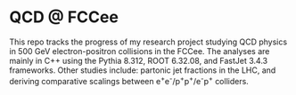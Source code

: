 # QCD @ FCCee
This repo tracks the progress of my research project studying QCD physics in 500 GeV electron-positron collisions in the FCCee. The analyses are mainly in C++ using the Pythia 8.312, ROOT 6.32.08, and FastJet 3.4.3 frameworks. Other studies include: partonic jet fractions in the LHC, and deriving comparative scalings between e<sup>+</sup>e<sup>-</sup>/p<sup>+</sup>p<sup>+</sup>/e<sup>-</sup>p<sup>+</sup> colliders.